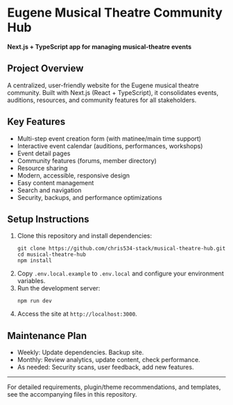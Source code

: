 # Eugene Musical Theatre Community Hub

**Next.js + TypeScript app for managing musical-theatre events**

## Project Overview
A centralized, user-friendly website for the Eugene musical theatre community. Built with Next.js (React + TypeScript), it consolidates events, auditions, resources, and community features for all stakeholders.

## Key Features
- Multi-step event creation form (with matinee/main time support)
- Interactive event calendar (auditions, performances, workshops)
- Event detail pages
- Community features (forums, member directory)
- Resource sharing
- Modern, accessible, responsive design
- Easy content management
- Search and navigation
- Security, backups, and performance optimizations

## Setup Instructions
1. Clone this repository and install dependencies:
   ```
   git clone https://github.com/chris534-stack/musical-theatre-hub.git
   cd musical-theatre-hub
   npm install
   ```
2. Copy `.env.local.example` to `.env.local` and configure your environment variables.
3. Run the development server:
   ```
   npm run dev
   ```
4. Access the site at `http://localhost:3000`.

## Maintenance Plan
- Weekly: Update dependencies. Backup site.
- Monthly: Review analytics, update content, check performance.
- As needed: Security scans, user feedback, add new features.

---

For detailed requirements, plugin/theme recommendations, and templates, see the accompanying files in this repository.
